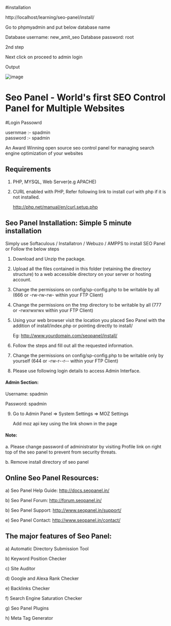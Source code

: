 
#installation 


http://localhost/learning/seo-panel/install/

Go to phpmyadmin and put below database name

Database username:	 new_amit_seo
Database password:		root





2nd step



Next click on proceed to admin login

Output



![image](https://github.com/amitdevopsschool/seo-panel/assets/79695993/7054659d-4b77-45b4-8938-bf30f89e49e9)


# Seo Panel - World's first SEO Control Panel for Multiple Websites

#Login Passowrd

usernmae :-  spadmin
<br>
password :- spadmin

An Award Winning open source seo control panel for managing search engine optimization of your websites

## Requirements

   1. PHP, MYSQL, Web Server(e.g APACHE)

   2. CURL enabled with PHP, Refer following link to install curl with php if it is not installed.

        http://php.net/manual/en/curl.setup.php


## Seo Panel Installation: Simple 5 minute installation

Simply use Softaculous / Installatron / Webuzo / AMPPS to install SEO Panel or Follow the below steps

1. Download and Unzip the package.

2. Upload all the files contained in this folder (retaining the directory structure) to a web accessible directory on your server or hosting account.

3. Change the permissions on config/sp-config.php to be writable by all (666 or -rw-rw-rw- within your FTP Client)

4. Change the permissions on the tmp directory to be writable by all (777 or -rwxrwxrwx within your FTP Client)

5. Using your web browser visit the location you placed Seo Panel with the addition of install/index.php or pointing directly to install/

    Eg: http://www.yourdomain.com/seopanel/install/

6. Follow the steps and fill out all the requested information.

7. Change the permissions on config/sp-config.php to be writable only by yourself (644 or -rw-r--r-- within your FTP Client)

8. Please use following login details to access Admin Interface.

#### Admin Section:

Username: spadmin

Password: spadmin

9. Go to Admin Panel => System Settings => MOZ Settings
    
   Add moz api key using the link shown in the page

#### Note:

a. Please change password of administrator by visiting Profile link on right top of the seo panel to prevent from security threats.

b. Remove install directory of seo panel


## Online Seo Panel Resources:


a) Seo Panel Help Guide: http://docs.seopanel.in/

b) Seo Panel Forum: http://forum.seopanel.in/

b) Seo Panel Support: http://www.seopanel.in/support/

e) Seo Panel Contact: http://www.seopanel.in/contact/


## The major features of Seo Panel:

a) Automatic Directory Submission Tool

b) Keyword Position Checker

c) Site Auditor

d) Google and Alexa Rank Checker

e) Backlinks Checker

f) Search Engine Saturation Checker

g) Seo Panel Plugins

h) Meta Tag Generator

